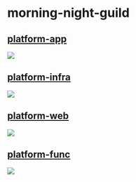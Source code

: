# morning-night-guild

## [platform-app](https://github.com/morning-night-guild/platform-app)

[![](https://skillicons.dev/icons?i=go,firebase,postgres,redis,docker,githubactions)](https://skillicons.dev)

## [platform-infra](https://github.com/morning-night-guild/platform-infra)

[![](https://skillicons.dev/icons?i=k8s,githubactions)](https://skillicons.dev)

## [platform-web](https://github.com/morning-night-guild/platform-web)

[![](https://skillicons.dev/icons?i=ts,react,vercel,vite,githubactions)](https://skillicons.dev)

## [platform-func](https://github.com/morning-night-guild/platform-func)

[![](https://skillicons.dev/icons?i=ts,deno,supabase,githubactions)](https://skillicons.dev)
